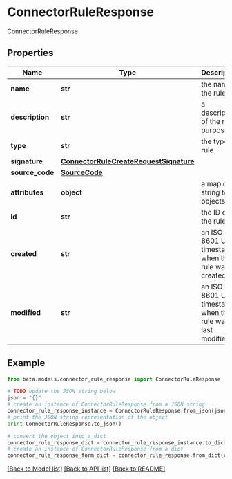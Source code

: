 # ConnectorRuleResponse

ConnectorRuleResponse

## Properties
Name | Type | Description | Notes
------------ | ------------- | ------------- | -------------
**name** | **str** | the name of the rule | 
**description** | **str** | a description of the rule&#39;s purpose | [optional] 
**type** | **str** | the type of rule | 
**signature** | [**ConnectorRuleCreateRequestSignature**](ConnectorRuleCreateRequestSignature.md) |  | [optional] 
**source_code** | [**SourceCode**](SourceCode.md) |  | 
**attributes** | **object** | a map of string to objects | [optional] 
**id** | **str** | the ID of the rule | 
**created** | **str** | an ISO 8601 UTC timestamp when this rule was created | 
**modified** | **str** | an ISO 8601 UTC timestamp when this rule was last modified | [optional] 

## Example

```python
from beta.models.connector_rule_response import ConnectorRuleResponse

# TODO update the JSON string below
json = "{}"
# create an instance of ConnectorRuleResponse from a JSON string
connector_rule_response_instance = ConnectorRuleResponse.from_json(json)
# print the JSON string representation of the object
print ConnectorRuleResponse.to_json()

# convert the object into a dict
connector_rule_response_dict = connector_rule_response_instance.to_dict()
# create an instance of ConnectorRuleResponse from a dict
connector_rule_response_form_dict = connector_rule_response.from_dict(connector_rule_response_dict)
```
[[Back to Model list]](../README.md#documentation-for-models) [[Back to API list]](../README.md#documentation-for-api-endpoints) [[Back to README]](../README.md)


